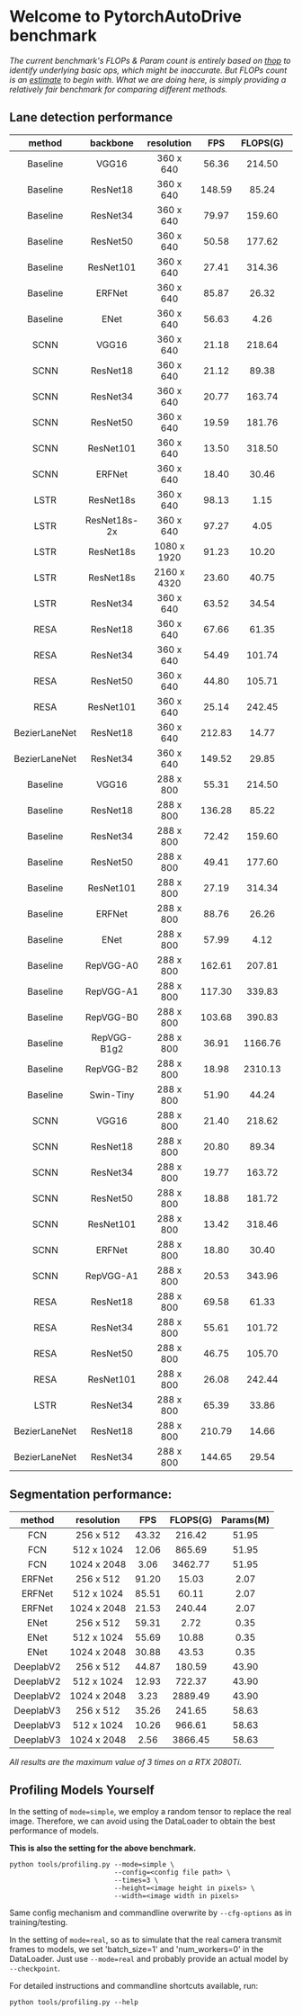 # Welcome to PytorchAutoDrive benchmark

*The current benchmark's FLOPs & Param count is entirely based on [thop](https://github.com/Lyken17/pytorch-OpCounter) to identify underlying basic ops, which might be inaccurate. But FLOPs count is an [estimate](https://discuss.pytorch.org/t/correct-way-to-calculate-flops-in-model/67198/6) to begin with. What we are doing here, is simply providing a relatively fair benchmark for comparing different methods.*

## Lane detection performance

| method | backbone | resolution | FPS | FLOPS(G) | Params(M) |
| :---: | :---: | :---: | :---: | :---: | :---: |
| Baseline | VGG16 | 360 x 640 | 56.36 | 214.50 | 20.37 | 
| Baseline | ResNet18 | 360 x 640 | 148.59 | 85.24 | 12.04 | 
| Baseline | ResNet34 | 360 x 640 | 79.97 | 159.60 | 22.15 |
| Baseline | ResNet50 | 360 x 640 | 50.58 | 177.62 | 24.57 |
| Baseline | ResNet101 | 360 x 640 | 27.41 | 314.36 | 43.56 |
| Baseline | ERFNet | 360 x 640 | 85.87 | 26.32 | 2.67 | 
| Baseline | ENet | 360 x 640 | 56.63 | 4.26 | 0.95 |  
| SCNN | VGG16 | 360 x 640 | 21.18 | 218.64 | 20.96 |
| SCNN | ResNet18 | 360 x 640 | 21.12 | 89.38 | 12.63 | 
| SCNN | ResNet34 | 360 x 640 | 20.77 | 163.74 | 22.74 | 
| SCNN | ResNet50 | 360 x 640 | 19.59 | 181.76 | 25.16 |
| SCNN | ResNet101 | 360 x 640 | 13.50 | 318.50 | 44.15 | 
| SCNN | ERFNet | 360 x 640 | 18.40 | 30.46 | 3.26 |
| LSTR | ResNet18s | 360 x 640 | 98.13 | 1.15 | 0.77 |
| LSTR | ResNet18s-2x | 360 x 640 | 97.27 | 4.05 | 3.05 |
| LSTR | ResNet18s | 1080 x 1920 | 91.23 | 10.20 | 0.77 |
| LSTR | ResNet18s | 2160 x 4320 | 23.60 | 40.75 | 0.77 |
| LSTR | ResNet34 | 360 x 640 | 63.52 | 34.54 | 22.34 |
| RESA | ResNet18 | 360 x 640 | 67.66 | 61.35 | 6.61 |
| RESA | ResNet34 | 360 x 640 | 54.49 | 101.74 | 11.99 |
| RESA | ResNet50 | 360 x 640 | 44.80 | 105.71 | 12.46 |
| RESA | ResNet101 | 360 x 640 | 25.14 | 242.45 | 31.46 |
| BezierLaneNet | ResNet18 | 360 x 640 | 212.83 | 14.77 | 4.10 |
| BezierLaneNet | ResNet34 | 360 x 640 | 149.52 | 29.85 | 9.49 |
| Baseline | VGG16 | 288 x 800 | 55.31 | 214.50 | 20.15 | 
| Baseline | ResNet18 | 288 x 800 | 136.28 | 85.22 | 11.82 | 
| Baseline | ResNet34 | 288 x 800 | 72.42 | 159.60 | 21.93 | 
| Baseline | ResNet50 | 288 x 800 | 49.41 | 177.60 | 24.35 | 
| Baseline | ResNet101 | 288 x 800 | 27.19 | 314.34 | 43.34 | 
| Baseline | ERFNet | 288 x 800 | 88.76 | 26.26 | 2.68 | 
| Baseline | ENet | 288 x 800 | 57.99 | 4.12 | 0.96 |
| Baseline | RepVGG-A0 | 288 x 800 | 162.61 | 207.81 | 9.06 |
| Baseline | RepVGG-A1 | 288 x 800 | 117.30 | 339.83 | 13.54 |
| Baseline | RepVGG-B0 | 288 x 800 | 103.68 | 390.83 | 15.09 |
| Baseline | RepVGG-B1g2 | 288 x 800 | 36.91 | 1166.76 | 42.20 |
| Baseline | RepVGG-B2 | 288 x 800 | 18.98 | 2310.13 | 81.23 |
| Baseline | Swin-Tiny | 288 x 800 | 51.90 | 44.24 | 27.72 |
| SCNN | VGG16 | 288 x 800 | 21.40 | 218.62 | 20.74 | 
| SCNN | ResNet18 | 288 x 800 | 20.80 | 89.34 | 12.42 | 
| SCNN | ResNet34 | 288 x 800 | 19.77 | 163.72 | 22.52 | 
| SCNN | ResNet50 | 288 x 800 | 18.88 | 181.72 | 24.94 | 
| SCNN | ResNet101 | 288 x 800 | 13.42 | 318.46 | 43.94 | 
| SCNN | ERFNet | 288 x 800 | 18.80 | 30.40 | 3.27 |
| SCNN | RepVGG-A1 | 288 x 800 | 20.53 | 343.96 | 14.13 |
| RESA | ResNet18 | 288 x 800 | 69.58 | 61.33 | 6.62 |
| RESA | ResNet34 | 288 x 800 | 55.61 | 101.72 | 12.01 |
| RESA | ResNet50 | 288 x 800 | 46.75 | 105.70 | 12.48 |
| RESA | ResNet101 | 288 x 800 | 26.08 | 242.44 | 31.47 |
| LSTR | ResNet34 | 288 x 800 | 65.39 | 33.86 | 22.34 |
| BezierLaneNet | ResNet18 | 288 x 800 | 210.79 | 14.66 | 4.10 |
| BezierLaneNet | ResNet34 | 288 x 800 | 144.65 | 29.54 | 9.49 |

## Segmentation performance:

| method | resolution  | FPS | FLOPS(G) | Params(M) |
| :---: | :---: | :---: | :---: | :---: |
| FCN | 256 x 512 | 43.32 | 216.42 | 51.95 |
| FCN | 512 x 1024 | 12.06 | 865.69 | 51.95 |
| FCN | 1024 x 2048 | 3.06 | 3462.77 | 51.95 |
| ERFNet | 256 x 512 | 91.20 | 15.03 | 2.07 |
| ERFNet | 512 x 1024 | 85.51 | 60.11 | 2.07 |
| ERFNet | 1024 x 2048 | 21.53 | 240.44 | 2.07 |
| ENet | 256 x 512 | 59.31 | 2.72 | 0.35 |
| ENet | 512 x 1024 | 55.69 | 10.88 | 0.35 |
| ENet | 1024 x 2048 | 30.88 | 43.53 | 0.35 |
| DeeplabV2 | 256 x 512 | 44.87 | 180.59 | 43.90 |
| DeeplabV2 | 512 x 1024 | 12.93 | 722.37 | 43.90 |
| DeeplabV2 | 1024 x 2048 | 3.23 | 2889.49 | 43.90 |
| DeeplabV3 | 256 x 512 | 35.26 | 241.65 | 58.63 |
| DeeplabV3 | 512 x 1024 | 10.26 | 966.61 | 58.63 |
| DeeplabV3 | 1024 x 2048 | 2.56 | 3866.45| 58.63 |

*All results are the maximum value of 3 times on a RTX 2080Ti.*

## Profiling Models Yourself

In the setting of `mode=simple`, we employ a random tensor to replace the real image. 
Therefore, we can avoid using the DataLoader to obtain the best performance of models.

**This is also the setting for the above benchmark.**

```
python tools/profiling.py --mode=simple \
                          --config=<config file path> \           
                          --times=3 \
                          --height=<image height in pixels> \
                          --width=<image width in pixels>
```

Same config mechanism and commandline overwrite by `--cfg-options` as in training/testing.

In the setting of `mode=real`, so as to simulate that the real camera transmit frames to models, we set 'batch_size=1' and 'num_workers=0' in the DataLoader. Just use `--mode=real` and probably provide an actual model by `--checkpoint`.

For detailed instructions and commandline shortcuts available, run:

```
python tools/profiling.py --help
```
